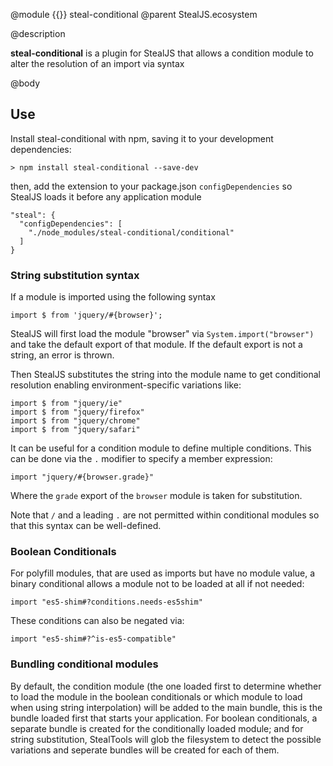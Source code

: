 @module {{}} steal-conditional
@parent StealJS.ecosystem

@description

**steal-conditional** is a plugin for StealJS that allows a condition module to
alter the resolution of an import via syntax

@body

## Use

Install steal-conditional with npm, saving it to your development dependencies:

```
> npm install steal-conditional --save-dev
```

then, add the extension to your package.json `configDependencies` so StealJS
loads it before any application module

```
"steal": {
  "configDependencies": [
    "./node_modules/steal-conditional/conditional"
  ]
}
```

### String substitution syntax

If a module is imported using the following syntax

```
import $ from 'jquery/#{browser}';
```

StealJS will first load the module "browser" via `System.import("browser")` and
take the default export of that module. If the default export is not a string,
an error is thrown.

Then StealJS substitutes the string into the module name to get conditional
resolution enabling environment-specific variations like:

```
import $ from "jquery/ie"
import $ from "jquery/firefox"
import $ from "jquery/chrome"
import $ from "jquery/safari"
```

It can be useful for a condition module to define multiple conditions.
This can be done via the `.` modifier to specify a member expression:

```
import "jquery/#{browser.grade}"
```

Where the `grade` export of the `browser` module is taken for substitution.

Note that `/` and a leading `.` are not permitted within conditional modules
so that this syntax can be well-defined.

### Boolean Conditionals

For polyfill modules, that are used as imports but have no module value,
a binary conditional allows a module not to be loaded at all if not needed:

```
import "es5-shim#?conditions.needs-es5shim"
```

These conditions can also be negated via:

```
import "es5-shim#?^is-es5-compatible"
```

### Bundling conditional modules

By default, the condition module (the one loaded first to determine whether to
load the module in the boolean conditionals or which module to load when using
string interpolation) will be added to the main bundle, this is the bundle loaded
first that starts your application. For boolean conditionals, a separate bundle is
created for the conditionally loaded module; and for string substitution, StealTools
will glob the filesystem to detect the possible variations and seperate bundles will
be created for each of them.
